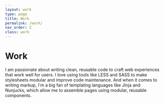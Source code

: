 ```yaml
---
layout: work
type: page
title: Work
permalink: /work/
nav_order: 2
class: work
---
```

<h1>Work</h1>
<p class="lead">I am passionate about writing clean, reusable code to craft web experiences that work well for users.  I love using tools like LESS and SASS to make stylesheets modular and improve code maintenance.  And when it comes to writing markup, I'm a big fan of templating languages like Jinja and Nunjucks, which allow me to assemble pages using modular, reusable components.</p>

